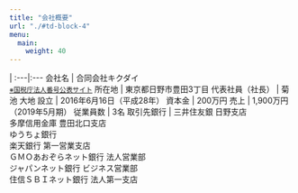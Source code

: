 ```yaml
---
title: "会社概要"
url: "./#td-block-4"
menu:
  main:
    weight: 40
---
```


|
:---|:--- 
会社名 | 合同会社キクダイ<br><blockquotes><small>[※国税庁法人番号公表サイト](https://www.houjin-bangou.nta.go.jp/henkorireki-johoto.html?selHouzinNo=5012803001458)</small></blockquotes>
所在地 | 東京都日野市豊田3丁目
代表社員（社長） | 菊池 大地
設立 | 2016年6月16日（平成28年）
資本金 | 200万円 
売上 | 1,900万円（2019年5月期）
従業員数 | 3名
取引先銀行 | 三井住友銀 日野支店<br>多摩信用金庫 豊田北口支店<br>ゆうちょ銀行<br>楽天銀行 第一営業支店<br>ＧＭＯあおぞらネット銀行 法人営業部<br>ジャパンネット銀行 ビジネス営業部<br>住信ＳＢＩネット銀行 法人第一支店
